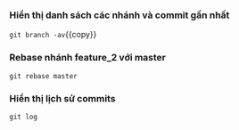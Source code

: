 ### Hiển thị danh sách các nhánh và commit gần nhất
`git branch -av`{{copy}}

### Rebase nhánh feature_2 với master
`git rebase master`

### Hiển thị lịch sử commits
`git log` 

